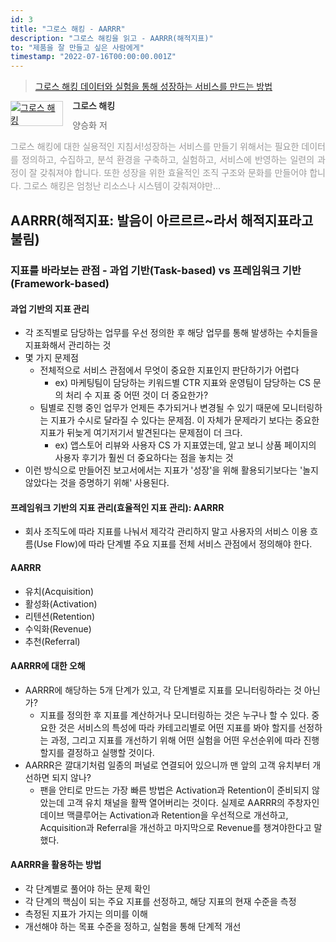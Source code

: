 ```yaml
---
id: 3
title: "그로스 해킹 - AARRR"
description: "그로스 해킹을 읽고 - AARRR(해적지표)"
to: "제품을 잘 만들고 싶은 사람에게"
timestamp: "2022-07-16T00:00:00.001Z"
---
```


> [그로스 해킹 데이터와 실험을 통해 성장하는 서비스를 만드는 방법](http://www.yes24.com/Product/Goods/96576416)

<div style="clear: left; text-align: left">
  <div style="float: left; margin: 0 15px 5px 0">
    <a
      href="http://www.yes24.com/Product/Goods/96576416"
      style="display: inline-block; overflow: hidden; border: solid 1px #ccc"
      target="_blank"
      ><img
        style="margin: -1px; vertical-align: top"
        src="//image.yes24.com/goods/96576416/S"
        alt="그로스 해킹"
    /></a>
  </div>
  <div>
    <p
      style="
        line-height: 1.2em;
        color: #333;
        font-size: 14px;
        font-weight: bold;
      "
    >
      그로스 해킹
    </p>
    <p style="margin-top: 5px; line-height: 1.2em; color: #666">
      양승화 저
    </p>
    <p
      style="
        margin-top: 14px;
        line-height: 1.5em;
        text-align: justify;
        color: #999;
      "
    >
      그로스 해킹에 대한 실용적인 지침서!성장하는 서비스를 만들기 위해서는
      필요한 데이터를 정의하고, 수집하고, 분석 환경을 구축하고, 실험하고,
      서비스에 반영하는 일련의 과정이 잘 갖춰져야 합니다. 또한 성장을 위한
      효율적인 조직 구조와 문화를 만들어야 합니다. 그로스 해킹은 엄청난 리소스나
      시스템이 갖춰져야만...
    </p>
  </div>
</div>

## AARRR(해적지표: 발음이 아르르르~라서 해적지표라고 불림)

### 지표를 바라보는 관점 - 과업 기반(Task-based) vs 프레임워크 기반(Framework-based)

#### 과업 기반의 지표 관리

- 각 조직별로 담당하는 업무를 우선 정의한 후 해당 업무를 통해 발생하는 수치들을 지표화해서 관리하는 것
- 몇 가지 문제점
  - 전체적으로 서비스 관점에서 무엇이 중요한 지표인지 판단하기가 어렵다
    - ex) 마케팅팀이 담당하는 키워드별 CTR 지표와 운영팀이 담당하는 CS 문의 처리 수 지표 중 어떤 것이 더 중요한가?
  - 팀별로 진행 중인 업무가 언제든 추가되거나 변경될 수 있기 때문에 모니터링하는 지표가 수시로 달라질 수 있다는 문제점. 이 자체가 문제라기 보다는 중요한 지표가 뒤늦게 여기저기서 발견된다는 문제점이 더 크다.
    - ex) 앱스토어 리뷰와 사용자 CS 가 지표였는데, 알고 보니 상품 페이지의 사용자 후기가 훨씬 더 중요하다는 점을 놓치는 것
- 이런 방식으로 만들어진 보고서에서는 지표가 '성장'을 위해 활용되기보다는 '놀지 않았다는 것을 증명하기 위해' 사용된다.

#### 프레임워크 기반의 지표 관리(효율적인 지표 관리): AARRR

- 회사 조직도에 따라 지표를 나눠서 제각각 관리하지 말고 사용자의 서비스 이용 흐름(Use Flow)에 따라 단계별 주요 지표를 전체 서비스 관점에서 정의해야 한다.

#### AARRR

- 유치(Acquisition)
- 활성화(Activation)
- 리텐션(Retention)
- 수익화(Revenue)
- 추천(Referral)

#### AARRR에 대한 오해

- AARRR에 해당하는 5개 단계가 있고, 각 단계별로 지표를 모니터링하라는 것 아닌가?
  - 지표를 정의한 후 지표를 계산하거나 모니터링하는 것은 누구나 할 수 있다. 중요한 것은 서비스의 특성에 따라 카테고리별로 어떤 지표를 봐야 할지를 선정하는 과정, 그리고 지표를 개선하기 위해 어떤 실험을 어떤 우선순위에 따라 진행할지를 결정하고 실행할 것이다.
- AARRR은 깔대기처럼 일종의 퍼널로 연결되어 있으니까 맨 앞의 고객 유치부터 개선하면 되지 않나?
  - 팬을 안티로 만드는 가장 빠른 방법은 Activation과 Retention이 준비되지 않았는데 고객 유치 채널을 활짝 열어버리는 것이다. 실제로 AARRR의 주창자인 데이브 맥클루어는 Activation과 Retention을 우선적으로 개선하고, Acquisition과 Referral을 개선하고 마지막으로 Revenue를 챙겨야한다고 말했다.

#### AARRR을 활용하는 방법

- 각 단계별로 풀어야 하는 문제 확인
- 각 단계의 핵심이 되는 주요 지표를 선정하고, 해당 지표의 현재 수준을 측정
- 측정된 지표가 가지는 의미를 이해
- 개선해야 하는 목표 수준을 정하고, 실험을 통해 단계적 개선
